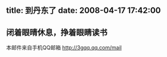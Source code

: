 title: 到丹东了
date: 2008-04-17 17:42:00
---

闭着眼晴休息，挣着眼睛读书 
--------
 本邮件来自手机QQ邮箱 http://3gqq.qq.com/mail